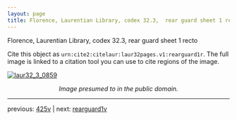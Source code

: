 ```yaml
---
layout: page
title: Florence, Laurentian Library, codex 32.3,  rear guard sheet 1 recto
---
```


Florence, Laurentian Library, codex 32.3,  rear guard sheet 1 recto

Cite this object as `urn:cite2:citelaur:laur32pages.v1:rearguard1r`.  The full image is linked to a citation tool you can use to cite regions of the image.

[![laur32_3_0859](http://www.homermultitext.org/iipsrv?IIIF=/project/homer/pyramidal/deepzoom/citelaur/laur32imgs/v1/laur32_3_0859.tif/full/800,/0/default.jpg)](http://www.homermultitext.org/ict2/?urn=urn:cite2:citelaur:laur32imgs.v1:laur32_3_0859) 

<p style="text-align: center; font-style: italic;">Image presumed to in the public domain.</p>

---

previous: [425v](../425v/) | next: [rearguard1v](../rearguard1v/)